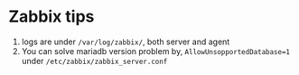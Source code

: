 # Zabbix tips

1. logs are under ```/var/log/zabbix/```, both server and agent
1. You can solve mariadb version problem by,
	 ```AllowUnsopportedDatabase=1``` under
	 ```/etc/zabbix/zabbix_server.conf```
